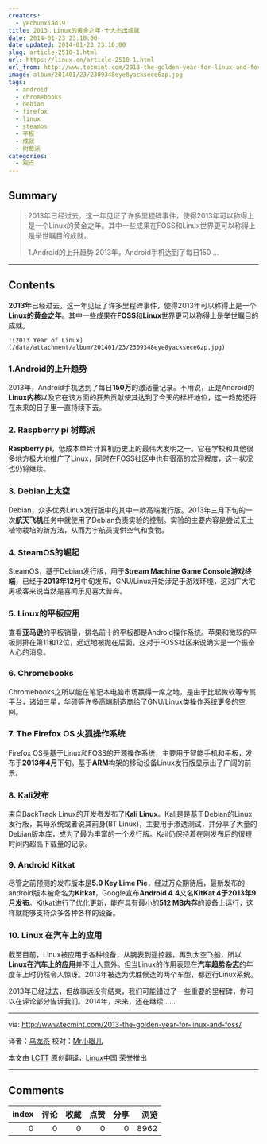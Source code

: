 ```yaml
---
creators:
  - yechunxiao19
title: 2013：Linux的黄金之年-十大杰出成就
date: 2014-01-23 23:10:00
date_updated: 2014-01-23 23:10:00
slug: article-2510-1.html
url: https://linux.cn/article-2510-1.html
url_from: http://www.tecmint.com/2013-the-golden-year-for-linux-and-foss/
image: album/201401/23/2309348eye8yacksece6zp.jpg
tags:
  - android
  - chromebooks
  - debian
  - firefox
  - linux
  - steamos
  - 平板
  - 成就
  - 树莓派
categories:
  - 观点
---
```


## Summary

> 2013年已经过去。这一年见证了许多里程碑事件，使得2013年可以称得上是一个Linux的黄金之年。其中一些成果在FOSS和Linux世界更可以称得上是举世瞩目的成就。
> 
> 1.Android的上升趋势
> 2013年，Android手机达到了每日150 ...

***

<!-- more -->

## Contents

**2013年**已经过去。这一年见证了许多里程碑事件，使得2013年可以称得上是一个**Linux的黄金之年**。其中一些成果在**FOSS**和**Linux**世界更可以称得上是举世瞩目的成就。

`![2013 Year of Linux](/data/attachment/album/201401/23/2309348eye8yacksece6zp.jpg)`

### 1.Android的上升趋势

2013年，Android手机达到了每日**150万**的激活量记录。不用说，正是Android的**Linux内核**以及它在该方面的狂热贡献使其达到了今天的标杆地位，这一趋势还将在未来的日子里一直持续下去。

### 2. Raspberry pi 树莓派

**Raspberry pi**，低成本单片计算机历史上的最伟大发明之一。它在学校和其他很多地方极大地推广了Linux，同时在FOSS社区中也有很高的欢迎程度，这一状况也仍将继续。

### 3. Debian上太空

Debian，众多优秀Linux发行版中的其中一款高端发行版。2013年三月下旬的一次**航天飞机**任务中就使用了Debian负责实验的控制。实验的主要内容是尝试无土植物栽培的新方法，从而为宇航员提供空气和食物。

### 4. SteamOS的崛起

SteamOS，基于Debian发行版，用于**Stream Machine Game Console游戏终端**，已经于**2013年12月**中旬发布。GNU/Linux开始涉足于游戏环境，这对广大宅男极客来说当然是喜闻乐见喜大普奔。

### 5. Linux的平板应用

查看**亚马逊**的平板销量，排名前十的平板都是Android操作系统。苹果和微软的平板则排在第11和12位，远远地被抛在后面，这对于FOSS社区来说确实是一个振奋人心的消息。

### 6. Chromebooks

Chromebooks之所以能在笔记本电脑市场赢得一席之地，是由于比起微软等专属平台，诸如三星，华硕等许多高端制造商给了GNU/Linux类操作系统更多的空间。

### 7. The Firefox OS 火狐操作系统

Firefox OS是基于Linux和FOSS的开源操作系统，主要用于智能手机和平板，发布于**2013年4月**下旬。基于**ARM**构架的移动设备Linux发行版显示出了广阔的前景。

### 8. Kali发布

来自BackTrack Linux的开发者发布了**Kali Linux**。Kali是是基于Debian的Linux发行版，其母系统或者说其前身(BT Linux)，主要用于渗透测试，并分享了大量的Debian版本库，成为了最为丰富的一个发行版。Kail仍保持着在刚发布后的很短时间内超高下载量的记录。

### 9. Android Kitkat

尽管之前预测的发布版本是**5.0 Key Lime Pie**，经过万众期待后，最新发布的android版本被命名为**Kitkat**，Google宣布**Android 4.4**又名**KitKat 4于2013年9月发布**。Kitkat进行了优化更新，能在具有最小的**512 MB内存**的设备上运行，这样就能够支持众多各种各样的设备。

### 10. Linux 在汽车上的应用

截至目前，Linux被应用于各种设备，从腕表到遥控器，再到太空飞船，所以**Linux在汽车上的应用**并不让人意外。但当Linux的作用表现在**汽车趋势杂志**的年度车上时仍然令人惊讶。2013年被选为优胜候选的两个车型，都运行Linux系统。

2013年已经过去，但故事远没有结束，我们可能错过了一些重要的里程碑，你可以在评论部分告诉我们。2014年，未来，还在继续……

---

via: <http://www.tecmint.com/2013-the-golden-year-for-linux-and-foss/>

译者：[乌龙茶](https://github.com/yechunxiao19) 校对：[Mr小眼儿](http://blog.csdn.net/tinyeyeser)

本文由 [LCTT](https://github.com/LCTT/TranslateProject) 原创翻译，[Linux中国](https://linux.cn/) 荣誉推出

***

## Comments


|   index |   评论 |   收藏 |   点赞 |   分享 |   浏览 |
|--------:|-------:|-------:|-------:|-------:|-------:|
|       0 |      0 |      0 |      0 |      0 |   8962 |
